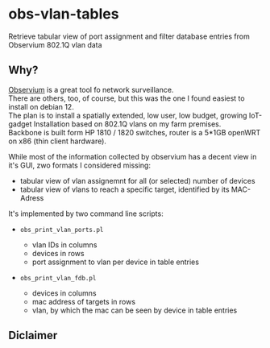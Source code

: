 # obs-vlan-tables
Retrieve tabular view of port assignment and filter database entries from Observium 802.1Q vlan data

## Why?
[Observium](https://www.observium.org/) is a great tool fo network surveillance.  
There are others, too, of course, but this was the one I found easiest to install on debian 12.  
The plan is to install a spatially extended, low user, low budget, growing IoT-gadget Installation based on 802.1Q vlans on my farm premises.  
Backbone is built form HP 1810 / 1820 switches, router is a 5*1GB openWRT on x86 (thin client hardware).

While most of the information collected by observium has a decent view in it's GUI, zwo formats I considered missing:  
- tabular view of vlan assignemnt for all (or selected) number of devices
- tabular view of vlans to reach a specific target, identified by its MAC-Adress

It's implemented by two command line scripts:
- `obs_print_vlan_ports.pl`
  - vlan IDs in columns
  - devices in rows
  - port assignment to vlan per device in table entries
     
- `obs_print_vlan_fdb.pl`
  - devices in columns
  - mac address of targets in rows
  - vlan, by which the mac can be seen by device in table entries



## Diclaimer


